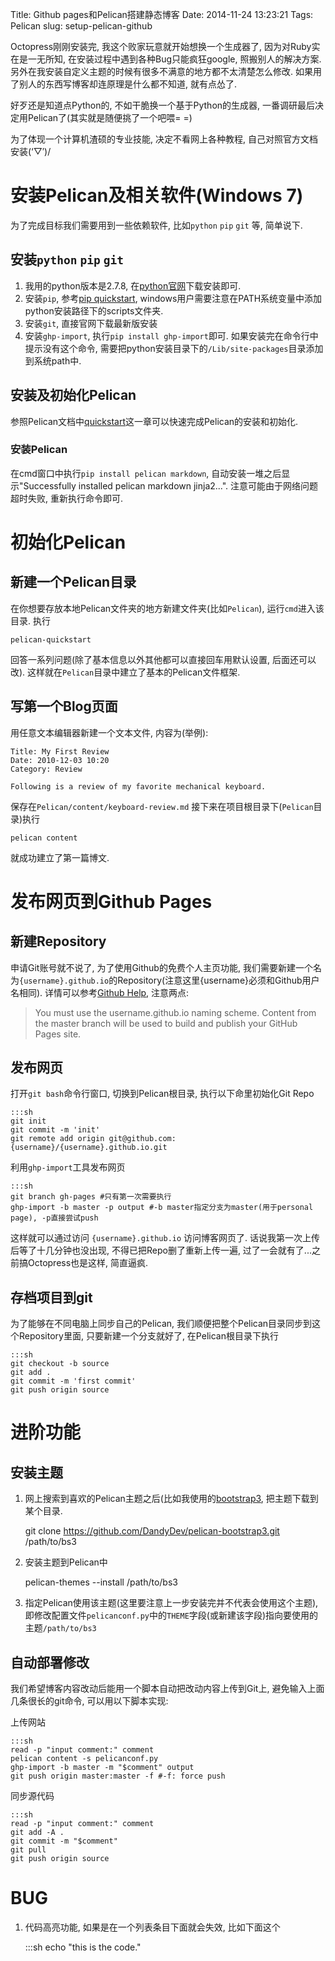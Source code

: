 Title: Github pages和Pelican搭建静态博客
Date: 2014-11-24 13:23:21
Tags: Pelican
slug: setup-pelican-github

Octopress刚刚安装完, 我这个败家玩意就开始想换一个生成器了, 因为对Ruby实在是一无所知, 在安装过程中遇到各种Bug只能疯狂google, 照搬别人的解决方案. 另外在我安装自定义主题的时候有很多不满意的地方都不太清楚怎么修改. 如果用了别人的东西写博客却连原理是什么都不知道, 就有点怂了.

好歹还是知道点Python的, 不如干脆换一个基于Python的生成器, 一番调研最后决定用Pelican了(其实就是随便挑了一个吧喂= =)

为了体现一个计算机渣硕的专业技能, 决定不看网上各种教程, 自己对照官方文档安装(‘▽′)/  

<!-- PELICAN_END_SUMMARY -->

# 安装Pelican及相关软件(Windows 7)
为了完成目标我们需要用到一些依赖软件, 比如`python` `pip` `git` 等, 简单说下.

## 安装`python` `pip` `git`
1. 我用的python版本是2.7.8, 在[python官网](https://www.python.org/downloads/)下载安装即可.
2. 安装`pip`, 参考[pip quickstart](https://pip.pypa.io/en/latest/installing.html), windows用户需要注意在PATH系统变量中添加python安装路径下的scripts文件夹.
3. 安装`git`, 直接官网下载最新版安装
4. 安装`ghp-import`, 执行`pip install ghp-import`即可. 如果安装完在命令行中提示没有这个命令, 需要把python安装目录下的`/Lib/site-packages`目录添加到系统path中.

## 安装及初始化Pelican
参照Pelican文档中[quickstart](http://docs.getpelican.com/en/3.5.0/quickstart.html)这一章可以快速完成Pelican的安装和初始化.

### 安装Pelican
在cmd窗口中执行`pip install pelican markdown`, 自动安装一堆之后显示"Successfully installed pelican markdown jinja2...". 注意可能由于网络问题超时失败, 重新执行命令即可.

# 初始化Pelican

## 新建一个Pelican目录
在你想要存放本地Pelican文件夹的地方新建文件夹(比如`Pelican`), 运行`cmd`进入该目录. 执行

    pelican-quickstart
        
回答一系列问题(除了基本信息以外其他都可以直接回车用默认设置, 后面还可以改). 这样就在`Pelican`目录中建立了基本的Pelican文件框架.

## 写第一个Blog页面
用任意文本编辑器新建一个文本文件, 内容为(举例):

    Title: My First Review
    Date: 2010-12-03 10:20
    Category: Review

    Following is a review of my favorite mechanical keyboard.
        
保存在`Pelican/content/keyboard-review.md`
接下来在项目根目录下(`Pelican`目录)执行

    pelican content

就成功建立了第一篇博文.

# 发布网页到Github Pages

## 新建Repository
申请Git账号就不说了, 为了使用Github的免费个人主页功能, 我们需要新建一个名为`{username}.github.io`的Repository(注意这里{username}必须和Github用户名相同). 详情可以参考[Github Help](https://help.github.com/articles/user-organization-and-project-pages/), 注意两点:

>You must use the username.github.io naming scheme.
>Content from the master branch will be used to build and publish your GitHub Pages site.

## 发布网页
打开`git bash`命令行窗口, 切换到Pelican根目录, 执行以下命里初始化Git Repo

    :::sh
    git init
    git commit -m 'init'
    git remote add origin git@github.com:{username}/{username}.github.io.git
        
利用`ghp-import`工具发布网页

    :::sh
    git branch gh-pages #只有第一次需要执行
    ghp-import -b master -p output #-b master指定分支为master(用于personal page), -p直接尝试push

这样就可以通过访问 `{username}.github.io` 访问博客网页了. 话说我第一次上传后等了十几分钟也没出现, 不得已把Repo删了重新上传一遍, 过了一会就有了...之前搞Octopress也是这样, 简直逼疯.

## 存档项目到git
为了能够在不同电脑上同步自己的Pelican, 我们顺便把整个Pelican目录同步到这个Repository里面, 只要新建一个分支就好了, 在Pelican根目录下执行

    :::sh
    git checkout -b source
    git add .
    git commit -m 'first commit'
    git push origin source

# 进阶功能

## 安装主题
1. 网上搜索到喜欢的Pelican主题之后(比如我使用的[bootstrap3](https://github.com/DandyDev/pelican-bootstrap3), 把主题下载到某个目录.

    git clone https://github.com/DandyDev/pelican-bootstrap3.git /path/to/bs3
        
2. 安装主题到Pelican中

    pelican-themes --install /path/to/bs3
        
3. 指定Pelican使用该主题(这里要注意上一步安装完并不代表会使用这个主题), 即修改配置文件`pelicanconf.py`中的`THEME`字段(或新建该字段)指向要使用的主题`/path/to/bs3`

## 自动部署修改
我们希望博客内容改动后能用一个脚本自动把改动内容上传到Git上, 避免输入上面几条很长的git命令, 可以用以下脚本实现:

上传网站

    :::sh
    read -p "input comment:" comment
    pelican content -s pelicanconf.py
    ghp-import -b master -m "$comment" output
    git push origin master:master -f #-f: force push

同步源代码
    
    :::sh
    read -p "input comment:" comment
    git add -A .
    git commit -m "$comment"
    git pull
    git push origin source
    
# BUG
1. 代码高亮功能, 如果是在一个列表条目下面就会失效, 比如下面这个

    :::sh
    echo "this is the code."
